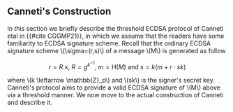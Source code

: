 ## Canneti's Construction

In this section we briefly describe the threshold ECDSA protocol of Canneti etal in {{#cite CGGMP21}}, in which we assume that the readers have some familiarity to ECDSA signature scheme. Recall that the ordinary ECDSA signature scheme \\(\sigma=(r,s)\\) of a message \\(M\\) is generated as follow

$$r=R.\mathsf{x},\ R=g^{k^{-1}},\ m=\mathsf{H}(M)\ \text{and}\ s=k(m+r\cdot sk)$$

where \\(k \leftarrow \mathbb{Z}_p\\) and \\(sk\\) is the signer's secret key. Canneti's protocol aims to provide a valid ECDSA signature of \\(M\\) above via a threshold manner. We now move to the actual construction of Canneti and describe it.  

